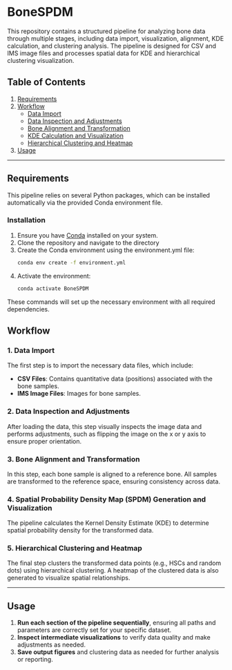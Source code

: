 # BoneSPDM
This repository contains a structured pipeline for analyzing bone data through multiple stages, including data import, visualization, alignment, KDE calculation, and clustering analysis. The pipeline is designed for CSV and IMS image files and processes spatial data for KDE and hierarchical clustering visualization.

## Table of Contents
1. [Requirements](#requirements)
2. [Workflow](#workflow)
   - [Data Import](#data-import)
   - [Data Inspection and Adjustments](#data-inspection-and-adjustments)
   - [Bone Alignment and Transformation](#bone-alignment-and-transformation)
   - [KDE Calculation and Visualization](#kde-calculation-and-visualization)
   - [Hierarchical Clustering and Heatmap](#hierarchical-clustering-and-heatmap)
3. [Usage](#usage)

---

## Requirements

This pipeline relies on several Python packages, which can be installed automatically via the provided Conda environment file. 

### Installation

1. Ensure you have [Conda](https://docs.conda.io/en/latest/miniconda.html) installed on your system.
2. Clone the repository and navigate to the directory
3. Create the Conda environment using the environment.yml file:
   ```bash
   conda env create -f environment.yml
4. Activate the environment:
   ```bash
   conda activate BoneSPDM

These commands will set up the necessary environment with all required dependencies.

## Workflow

### 1. Data Import
The first step is to import the necessary data files, which include:
- **CSV Files**: Contains quantitative data (positions) associated with the bone samples.
- **IMS Image Files**: Images for bone samples.


### 2. Data Inspection and Adjustments
After loading the data, this step visually inspects the image data and performs adjustments, such as flipping the image on the x or y axis to ensure proper orientation.


### 3. Bone Alignment and Transformation
In this step, each bone sample is aligned to a reference bone. All samples are transformed to the reference space, ensuring consistency across data.


### 4. Spatial Probability Density Map (SPDM) Generation and Visualization
The pipeline calculates the Kernel Density Estimate (KDE) to determine spatial probability density for the transformed data.


### 5. Hierarchical Clustering and Heatmap
The final step clusters the transformed data points (e.g., HSCs and random dots) using hierarchical clustering. A heatmap of the clustered data is also generated to visualize spatial relationships.

---

## Usage

1. **Run each section of the pipeline sequentially**, ensuring all paths and parameters are correctly set for your specific dataset.
2. **Inspect intermediate visualizations** to verify data quality and make adjustments as needed.
3. **Save output figures** and clustering data as needed for further analysis or reporting.
